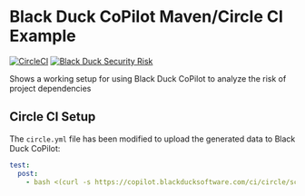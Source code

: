 # Black Duck CoPilot Maven/Circle CI Example

[![CircleCI](https://img.shields.io/circleci/project/github/BlackDuckCoPilot/example-maven-circle/master.svg)](https://circleci.com/gh/BlackDuckCoPilot/example-maven-circle) [![Black Duck Security Risk](https://copilot.blackducksoftware.com/github/repos/BlackDuckCoPilot/example-maven-circle/branches/master/badge-risk.svg)](https://copilot.blackducksoftware.com/github/repos/BlackDuckCoPilot/example-maven-circle/branches/master)

Shows a working setup for using Black Duck CoPilot to analyze the risk of project dependencies

## Circle CI Setup

The `circle.yml` file has been modified to upload the generated data to Black Duck CoPilot:

```yaml
test:
  post:
    - bash <(curl -s https://copilot.blackducksoftware.com/ci/circle/scripts/upload)
```
